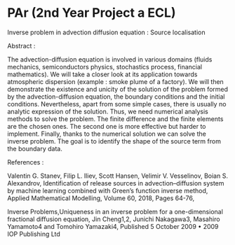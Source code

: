 # PAr (2nd Year Project a ECL)
Inverse problem in advection diffusion equation : Source localisation



Abstract : 

The advection-diffusion equation is involved in various domains (fluids mechanics, semiconductors physics, stochastics process, financial mathematics). 
We will take a closer look at its application towards atmospheric dispersion (example : smoke plume of a factory).
We will then demonstrate the existence and unicity of the solution of the problem formed by the advection-diffusion equation, the boundary conditions and the initial conditions. 
Nevertheless, apart from some simple cases,  there is usually no analytic expression of the solution.
Thus, we need numerical analysis methods to solve the problem. The finite difference and the finite elements are the chosen ones. 
The second one is more effective but harder to implement.
Finally, thanks to the numerical solution we can solve the inverse problem. The goal is to identify the shape of the source term from the boundary data.


References :

Valentin G. Stanev, Filip L. Iliev, Scott Hansen, Velimir V. Vesselinov, Boian S. Alexandrov, Identification of release sources in advection–diffusion system by machine learning combined with Green’s function inverse method, Applied Mathematical Modelling, Volume 60, 2018, Pages 64-76,

Inverse Problems,Uniqueness in an inverse problem for a one-dimensional fractional diffusion equation, Jin Cheng1,2, Junichi Nakagawa3, Masahiro Yamamoto4 and Tomohiro Yamazaki4, Published 5 October 2009 • 2009 IOP Publishing Ltd
